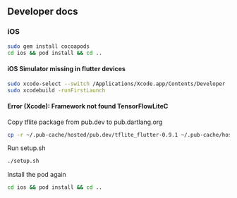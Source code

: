 ## Developer docs

### iOS

```sh
sudo gem install cocoapods
cd ios && pod install && cd ..
```

####  iOS Simulator missing in flutter devices

```sh
sudo xcode-select --switch /Applications/Xcode.app/Contents/Developer
sudo xcodebuild -runFirstLaunch
```

####  Error (Xcode): Framework not found TensorFlowLiteC

Copy tflite package from pub.dev to pub.dartlang.org

```sh
cp -r ~/.pub-cache/hosted/pub.dev/tflite_flutter-0.9.1 ~/.pub-cache/hosted/pub.dartlang.org/tflite_flutter-0.9.1
```

Run setup.sh
```bash
./setup.sh
```

Install the pod again

```bash
cd ios && pod install && cd ..
```
